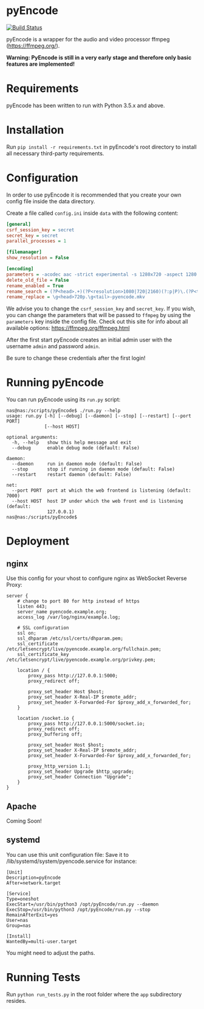 pyEncode
============
[![Build Status](https://travis-ci.org/dhardtke/pyEncode.svg?branch=master)](https://travis-ci.org/dhardtke/pyEncode)

pyEncode is a wrapper for the audio and video processor ffmpeg (https://ffmpeg.org/).

**Warning: PyEncode is still in a very early stage and therefore only basic features are implemented!**

Requirements
============
pyEncode has been written to run with Python 3.5.x and above.

Installation
============
Run `pip install -r requirements.txt` in pyEncode's root directory to install all necessary third-party requirements.

Configuration
============
In order to use pyEncode it is recommended that you create your own config file inside the data directory.

Create a file called `config.ini` inside `data` with the following content:

```INI
[general]
csrf_session_key = secret
secret_key = secret
parallel_processes = 1

[filemanager]
show_resolution = False

[encoding]
parameters = -acodec aac -strict experimental -s 1280x720 -aspect 1280:720 -preset slow -crf 24 -f matroska -vcodec libx265
delete_old_file = False
rename_enabled = True
rename_search = (?P<head>.+)(?P<resolution>1080|720|2160)(?:p|P)\.(?P<tail>.+)\.(?P<extension>\w{3})
rename_replace = \g<head>720p.\g<tail>-pyencode.mkv
```

We advise you to change the `csrf_session_key` and `secret_key`.
If you wish, you can change the parameters that will be passed to `ffmpeg` by using the `parameters` key inside the config file.
Check out this site for info about all available options: https://ffmpeg.org/ffmpeg.html

After the first start pyEncode creates an initial admin user with the username `admin` and password `admin`.

Be sure to change these credentials after the first login!

Running pyEncode
============
You can run pyEncode using its `run.py` script:

```Shell
nas@nas:/scripts/pyEncode$ ./run.py --help
usage: run.py [-h] [--debug] [--daemon] [--stop] [--restart] [--port PORT]
              [--host HOST]

optional arguments:
  -h, --help   show this help message and exit
  --debug      enable debug mode (default: False)

daemon:
  --daemon     run in daemon mode (default: False)
  --stop       stop if running in daemon mode (default: False)
  --restart    restart daemon (default: False)

net:
  --port PORT  port at which the web frontend is listening (default: 7000)
  --host HOST  host IP under which the web front end is listening (default:
               127.0.0.1)
nas@nas:/scripts/pyEncode$
```

Deployment
============
## nginx
Use this config for your vhost to configure nginx as WebSocket Reverse Proxy:

```
server {
    # change to port 80 for http instead of https
    listen 443;
    server_name pyencode.example.org;
    access_log /var/log/nginx/example.log;
    
    # SSL configuration
    ssl on;
    ssl_dhparam /etc/ssl/certs/dhparam.pem;
    ssl_certificate /etc/letsencrypt/live/pyencode.example.org/fullchain.pem;
    ssl_certificate_key /etc/letsencrypt/live/pyencode.example.org/privkey.pem;

    location / {
        proxy_pass http://127.0.0.1:5000;
        proxy_redirect off;

        proxy_set_header Host $host;
        proxy_set_header X-Real-IP $remote_addr;
        proxy_set_header X-Forwarded-For $proxy_add_x_forwarded_for;
    }

    location /socket.io {
        proxy_pass http://127.0.0.1:5000/socket.io;
        proxy_redirect off;
        proxy_buffering off;

        proxy_set_header Host $host;
        proxy_set_header X-Real-IP $remote_addr;
        proxy_set_header X-Forwarded-For $proxy_add_x_forwarded_for;

        proxy_http_version 1.1;
        proxy_set_header Upgrade $http_upgrade;
        proxy_set_header Connection "Upgrade";
    }
}
```

## Apache
Coming Soon!

## systemd
You can use this unit configuration file:
Save it to /lib/systemd/system/pyencode.service for instance:
```
[Unit]
Description=pyEncode
After=network.target

[Service]
Type=oneshot
ExecStart=/usr/bin/python3 /opt/pyEncode/run.py --daemon
ExecStop=/usr/bin/python3 /opt/pyEncode/run.py --stop
RemainAfterExit=yes
User=nas
Group=nas

[Install]
WantedBy=multi-user.target
```

You might need to adjust the paths.

Running Tests
============
Run `python run_tests.py` in the root folder where the `app` subdirectory resides.
